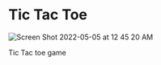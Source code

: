 # Tic Tac Toe

![Screen Shot 2022-05-05 at 12 45 20 AM](https://user-images.githubusercontent.com/72674082/166882044-4271d1ca-cc7b-4123-a0f4-8622f430ab05.png)

Tic Tac toe game
